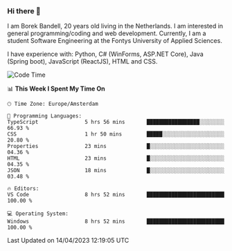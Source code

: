 ### Hi there 👋

I am Borek Bandell, 20 years old living in the Netherlands. I am interested in general programming/coding and web development. Currently, I am a student Software Engineering at the Fontys University of Applied Sciences.

I have experience with: Python, C# (WinForms, ASP.NET Core), Java (Spring boot), JavaScript (ReactJS), HTML and CSS.

<!--START_SECTION:waka-->
![Code Time](http://img.shields.io/badge/Code%20Time-512%20hrs%203%20mins-blue)

📊 **This Week I Spent My Time On** 

```text
🕑︎ Time Zone: Europe/Amsterdam

💬 Programming Languages: 
TypeScript               5 hrs 56 mins       █████████████████░░░░░░░░   66.93 % 
CSS                      1 hr 50 mins        █████░░░░░░░░░░░░░░░░░░░░   20.80 % 
Properties               23 mins             █░░░░░░░░░░░░░░░░░░░░░░░░   04.36 % 
HTML                     23 mins             █░░░░░░░░░░░░░░░░░░░░░░░░   04.35 % 
JSON                     18 mins             █░░░░░░░░░░░░░░░░░░░░░░░░   03.48 % 

🔥 Editors: 
VS Code                  8 hrs 52 mins       █████████████████████████   100.00 % 

💻 Operating System: 
Windows                  8 hrs 52 mins       █████████████████████████   100.00 % 
```


 Last Updated on 14/04/2023 12:19:05 UTC
<!--END_SECTION:waka-->

<!--**tcBorek2002/tcBorek2002** is a ✨ _special_ ✨ repository because its `README.md` (this file) appears on your GitHub profile.

Here are some ideas to get you started:

- 🔭 I’m currently working on ...
- 🌱 I’m currently learning ...
- 👯 I’m looking to collaborate on ...
- 🤔 I’m looking for help with ...
- 💬 Ask me about ...
- 📫 How to reach me: ...
- 😄 Pronouns: ...
- ⚡ Fun fact: ...
-->
